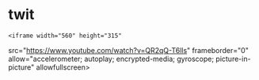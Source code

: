 # twit

    <iframe width="560" height="315"
src="https://www.youtube.com/watch?v=QR2qQ-T6lls" 
frameborder="0" 
allow="accelerometer; autoplay; encrypted-media; gyroscope; picture-in-picture" 
allowfullscreen></iframe>
